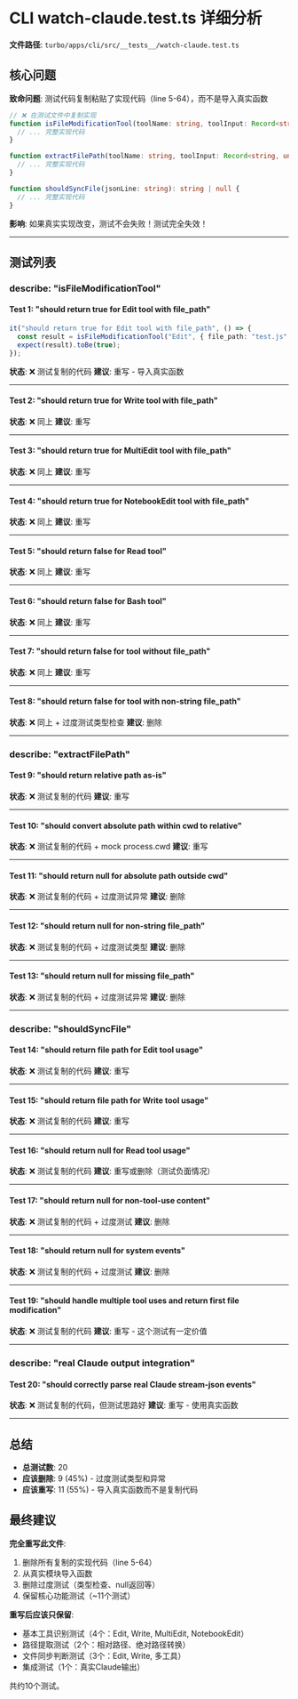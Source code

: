 # CLI watch-claude.test.ts 详细分析

**文件路径**: `turbo/apps/cli/src/__tests__/watch-claude.test.ts`

## 核心问题

**致命问题**: 测试代码复制粘贴了实现代码（line 5-64），而不是导入真实函数

```typescript
// ❌ 在测试文件中复制实现
function isFileModificationTool(toolName: string, toolInput: Record<string, unknown>): boolean {
  // ... 完整实现代码
}

function extractFilePath(toolName: string, toolInput: Record<string, unknown>): string | null {
  // ... 完整实现代码
}

function shouldSyncFile(jsonLine: string): string | null {
  // ... 完整实现代码
}
```

**影响**: 如果真实实现改变，测试不会失败！测试完全失效！

---

## 测试列表

### describe: "isFileModificationTool"

#### Test 1: "should return true for Edit tool with file_path"
```typescript
it("should return true for Edit tool with file_path", () => {
  const result = isFileModificationTool("Edit", { file_path: "test.js" });
  expect(result).toBe(true);
});
```
**状态**: ❌ 测试复制的代码
**建议**: 重写 - 导入真实函数

---

#### Test 2: "should return true for Write tool with file_path"
**状态**: ❌ 同上
**建议**: 重写

---

#### Test 3: "should return true for MultiEdit tool with file_path"
**状态**: ❌ 同上
**建议**: 重写

---

#### Test 4: "should return true for NotebookEdit tool with file_path"
**状态**: ❌ 同上
**建议**: 重写

---

#### Test 5: "should return false for Read tool"
**状态**: ❌ 同上
**建议**: 重写

---

#### Test 6: "should return false for Bash tool"
**状态**: ❌ 同上
**建议**: 重写

---

#### Test 7: "should return false for tool without file_path"
**状态**: ❌ 同上
**建议**: 重写

---

#### Test 8: "should return false for tool with non-string file_path"
**状态**: ❌ 同上 + 过度测试类型检查
**建议**: 删除

---

### describe: "extractFilePath"

#### Test 9: "should return relative path as-is"
**状态**: ❌ 测试复制的代码
**建议**: 重写

---

#### Test 10: "should convert absolute path within cwd to relative"
**状态**: ❌ 测试复制的代码 + mock process.cwd
**建议**: 重写

---

#### Test 11: "should return null for absolute path outside cwd"
**状态**: ❌ 测试复制的代码 + 过度测试异常
**建议**: 删除

---

#### Test 12: "should return null for non-string file_path"
**状态**: ❌ 测试复制的代码 + 过度测试类型
**建议**: 删除

---

#### Test 13: "should return null for missing file_path"
**状态**: ❌ 测试复制的代码 + 过度测试异常
**建议**: 删除

---

### describe: "shouldSyncFile"

#### Test 14: "should return file path for Edit tool usage"
**状态**: ❌ 测试复制的代码
**建议**: 重写

---

#### Test 15: "should return file path for Write tool usage"
**状态**: ❌ 测试复制的代码
**建议**: 重写

---

#### Test 16: "should return null for Read tool usage"
**状态**: ❌ 测试复制的代码
**建议**: 重写或删除（测试负面情况）

---

#### Test 17: "should return null for non-tool-use content"
**状态**: ❌ 测试复制的代码 + 过度测试
**建议**: 删除

---

#### Test 18: "should return null for system events"
**状态**: ❌ 测试复制的代码 + 过度测试
**建议**: 删除

---

#### Test 19: "should handle multiple tool uses and return first file modification"
**状态**: ❌ 测试复制的代码
**建议**: 重写 - 这个测试有一定价值

---

### describe: "real Claude output integration"

#### Test 20: "should correctly parse real Claude stream-json events"
**状态**: ❌ 测试复制的代码，但测试思路好
**建议**: 重写 - 使用真实函数

---

## 总结

- **总测试数**: 20
- **应该删除**: 9 (45%) - 过度测试类型和异常
- **应该重写**: 11 (55%) - 导入真实函数而不是复制代码

## 最终建议

**完全重写此文件**:
1. 删除所有复制的实现代码（line 5-64）
2. 从真实模块导入函数
3. 删除过度测试（类型检查、null返回等）
4. 保留核心功能测试（~11个测试）

**重写后应该只保留**:
- 基本工具识别测试（4个：Edit, Write, MultiEdit, NotebookEdit）
- 路径提取测试（2个：相对路径、绝对路径转换）
- 文件同步判断测试（3个：Edit, Write, 多工具）
- 集成测试（1个：真实Claude输出）

共约10个测试。
